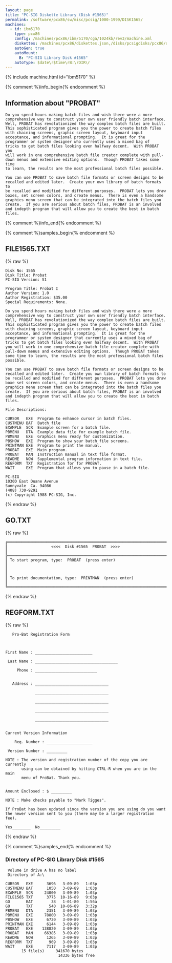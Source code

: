```yaml
---
layout: page
title: "PC-SIG Diskette Library (Disk #1565)"
permalink: /software/pcx86/sw/misc/pcsig/1000-1999/DISK1565/
machines:
  - id: ibm5170
    type: pcx86
    config: /machines/pcx86/ibm/5170/cga/1024kb/rev3/machine.xml
    diskettes: /machines/pcx86/diskettes.json,/disks/pcsigdisks/pcx86/diskettes.json
    autoGen: true
    autoMount:
      B: "PC-SIG Library Disk #1565"
    autoType: $date\r$time\rB:\rDIR\r
---
```


{% include machine.html id="ibm5170" %}

{% comment %}info_begin{% endcomment %}

## Information about "PROBAT"

    Do you spend hours making batch files and wish there were a more
    comprehensive way to construct your own user friendly batch interface.
    Well, PROBAT has revolutionized the way complex batch files are built.
    This sophisticated program gives you the power to create batch files
    with chaining screens, graphic screen layout, keyboard input
    acceptance, and informational prompting.  It is great for the
    programmer or system designer who currently uses a mixed bag of
    tricks to get batch files looking even halfway decent.  With PROBAT you
    will work in one comprehensive batch file creator complete with pull-
    down menus and extensive editing options.  Though PROBAT takes some time
    to learn, the results are the most professional batch files possible.
    
    You can use PROBAT to save batch file formats or screen designs to be
    recalled and edited later.  Create your own library of batch formats to
    be recalled and modified for different purposes.  PROBAT lets you draw
    boxes, set screen colors, and create menus.  There is even a handsome
    graphics menu screen that can be integrated into the batch files you
    create.  If you are serious about batch files, PROBAT is an involved
    and indepth program that will allow you to create the best in batch
    files.
{% comment %}info_end{% endcomment %}

{% comment %}samples_begin{% endcomment %}

## FILE1565.TXT

{% raw %}
```
Disk No: 1565                                                           
Disk Title: Probat                                                      
PC-SIG Version: S1                                                      
                                                                        
Program Title: Probat I                                                 
Author Version: 1.0                                                     
Author Registration: $35.00                                             
Special Requirements: None.                                             
                                                                        
Do you spend hours making batch files and wish there were a more        
comprehensive way to construct your own user friendly batch interface.  
Well, PROBAT has revolutionized the way complex batch files are built.  
This sophisticated program gives you the power to create batch files    
with chaining screens, graphic screen layout, keyboard input            
acceptance, and informational prompting.  It is great for the           
programmer or system designer that currently uses a mixed bag of        
tricks to get batch files looking even halfway decent.  With PROBAT     
you will work in one comprehensive batch file creator complete with     
pull-down menus and extensive editing options.  Though PROBAT takes     
some time to learn, the results are the most professional batch files   
possible.                                                               
                                                                        
You can use PROBAT to save batch file formats or screen designs to be   
recalled and edited later.  Create you own library of batch formats to  
be recalled and modified for different purposes.  PROBAT lets you draw  
boxe set screen colors, and create menus.  There is even a handsome     
graphics menu screen that can be integrated into the batch files you    
create.  If you are serious about batch files, PROBAT is an involved    
and indepth program that will allow you to create the best in batch     
files.                                                                  
                                                                        
File Descriptions:                                                      
                                                                        
CURSOR   EXE  Program to enhance cursor in batch files.                 
CUSTMENU BAT  Batch file                                                
EXAMPLE  SCR  Example screen for a batch file.                          
PBMENU   DTA  Example data file for example batch file.                 
PBMENU   EXE  Graphics menu ready for customization.                    
PBSHOW   EXE  Program to show your batch file screens.                  
PRINTMAN EXE  Program to print the manual.                              
PROBAT   EXE  Main program.                                             
PROBAT   MAN  Instruction manual in text file format.                   
README   NOW  Supplemental program information in text file.            
REGFORM  TXT  Registration for for PROBAT.                              
WAIT     EXE  Program that allows you to pause in a batch file.         
                                                                        
PC-SIG                                                                  
1030D East Duane Avenue                                                 
Sunnyvale  Ca. 94086                                                    
(408) 730-9291                                                          
(c) Copyright 1988 PC-SIG, Inc.                                         
```
{% endraw %}

## GO.TXT

{% raw %}
```
╔═════════════════════════════════════════════════════════════════════════╗
║                   <<<<  Disk #1565  PROBAT  >>>>                        ║
╠═════════════════════════════════════════════════════════════════════════╣
║ To start program, type:  PROBAT  (press enter)                          ║
║                                                                         ║
║ To print documentation, type:  PRINTMAN  (press enter)                  ║
╚═════════════════════════════════════════════════════════════════════════╝
```
{% endraw %}

## REGFORM.TXT

{% raw %}
```
   Pro-Bat Registration Form



First Name : _________________________

 Last Name : ____________________________________

     Phone : ___________________________


   Address : ________________________________

             ________________________________

             ________________________________

             ________________________________

             ________________________________


Current Version Information

    Reg. Number : ____________________

 Version Number : _________

NOTE : The version and registration number of the copy you are currently
       using can be obtained by hitting CTRL-R when you are in the main
       menu of ProBat. Thank you.


Amount Enclosed : $ _________

NOTE : Make checks payable to "Mark Tigges".

If ProBat has been updated since the version you are using do you want
the newer version sent to you (there may be a larger registration fee).

Yes________  No_________
```
{% endraw %}

{% comment %}samples_end{% endcomment %}

### Directory of PC-SIG Library Disk #1565

     Volume in drive A has no label
     Directory of A:\

    CURSOR   EXE      3696   3-09-89   1:03p
    CUSTMENU BAT      1050   3-09-89   1:03p
    EXAMPLE  SCR     24000   3-09-89   1:03p
    FILE1565 TXT      3775  10-16-89   9:03p
    GO       BAT        38   1-01-80   1:56a
    GO       TXT       540  10-06-89   3:32p
    PBMENU   DTA      2351   3-09-89   1:03p
    PBMENU   EXE     78800   3-09-89   1:03p
    PBSHOW   EXE      6720   3-09-89   1:03p
    PRINTMAN EXE      6144   3-09-89   1:03p
    PROBAT   EXE    138820   3-09-89   1:03p
    PROBAT   MAN     66385   3-09-89   1:03p
    README   NOW      1265   3-09-89   1:03p
    REGFORM  TXT       969   3-09-89   1:03p
    WAIT     EXE      7117   3-09-89   1:03p
           15 file(s)     341670 bytes
                           14336 bytes free
